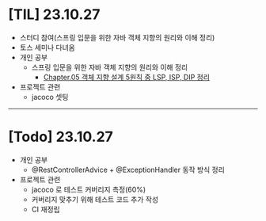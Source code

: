 # [TIL] 23.10.27

* 스터디 참여(스프링 입문을 위한 자바 객체 지향의 원리와 이해 정리)
* 토스 세미나 다녀옴
* 개인 공부
  * 스프링 입문을 위한 자바 객체 지향의 원리와 이해 정리
    * [Chapter.05 객체 지향 설계 5원칙 중 LSP, ISP, DIP 정리](../스프링_입문을_위한_자바_객체_지향의_원리_이해/chapter05_SOLID.md)
* 프로젝트 관련
  * jacoco 셋팅
---

# [Todo] 23.10.27
* 개인 공부
  * @RestControllerAdvice + @ExceptionHandler 동작 방식 정리
* 프로젝트 관련
    * jacoco 로 테스트 커버리지 측정(60%) 
    * 커버리지 맞추기 위해 테스트 코드 추가 작성
    * CI 재정립

  

